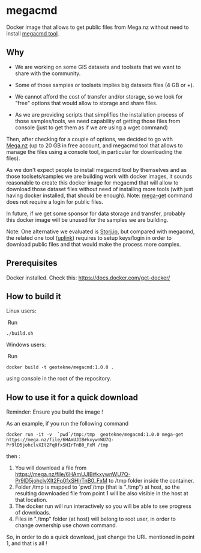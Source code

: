 # megacmd

Docker image that allows to get public files from Mega.nz without need to install [megacmd tool](https://github.com/meganz/MEGAcmd).

## Why

- We are working on some GIS datasets and toolsets that we want to share with the community. 

- Some of those samples or toolsets implies big datasets files (4 GB or +). 
- We cannot afford the cost of transfer and/or storage, so we look for "free" options that would allow to storage and share files.
- As we are providing scripts that simplifies the installation process of those samples/tools, we need capability of getting those files from console (just to get them as if we are using a wget command)

Then, after checking for a couple of options, we decided to go with [Mega.nz](https://mega.nz/start) (up to 20 GB in free account, and megacmd tool that allows to manage the files using a console tool, in particular for downloading the files).  

As we don't expect people to install megacmd tool by themselves and as those toolsets/samples we are building work with docker images, it sounds reasonable to create this docker image for megacmd that will allow to download those dataset files without need of installing more tools (with just having docker installed, that should be enough). Note: [mega-get](https://github.com/meganz/MEGAcmd/blob/master/UserGuide.md) command does not require a login for public files.

In future, if we get some sponsor for data storage and transfer, probably this docker image will be unused for the samples we are building.

Note: One alternative we evaluated is [Storj.io](https://www.storj.io/), but compared with megacmd, the related one tool ([uplink](https://us1.storj.io/onboarding-tour/cli/cli-setup)) requires to setup keys/login in order to download public files and that would make the process more complex.



## Prerequisites

Docker installed. Check this: https://docs.docker.com/get-docker/



## How to build it

Linux users:

​       Run  

```
./build.sh
```



Windows users:  

​        Run 

```
docker build -t geotekne/megacmd:1.0.0 .
```

using console in the root of the repository.



## How to use it for a quick download

Reminder: Ensure you build the image !



As an example, if you run the following command  

```
docker run -it -v  `pwd`/tmp:/tmp  geotekne/megacmd:1.0.0 mega-get https://mega.nz/file/6HAmUJIB#kxywnWU7Q-Pr9lD5johclvXIt2Fq0fxSHIrTnB0_FxM /tmp
```

then :

1. You will download a file from https://mega.nz/file/6HAmUJIB#kxywnWU7Q-Pr9lD5johclvXIt2Fq0fxSHIrTnB0_FxM to /tmp folder inside the container.
2. Folder /tmp is mapped to \`pwd\`/tmp (that is "./tmp") at host, so the resulting downloaded file from point 1 will be also visible in the host at that location.
3. The docker run will run interactively so you will be able to see progress of downloads.
3. Files in "./tmp" folder (at host) will belong to root user, in order to change ownership use chown command.


So, in order to do a quick download, just change the URL mentioned in point 1, and that is all !

